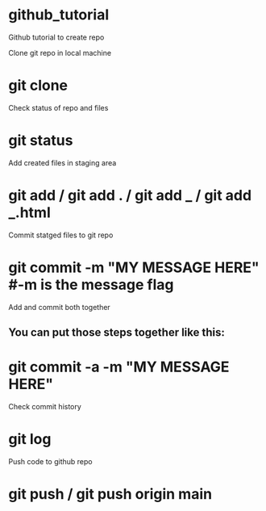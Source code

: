 # github_tutorial

Github tutorial to create repo

Clone git repo in local machine

# git clone

Check status of repo and files

# git status

Add created files in staging area

# git add / git add . / git add _ / git add _.html

Commit statged files to git repo

# git commit -m "MY MESSAGE HERE" #-m is the message flag

Add and commit both together

## You can put those steps together like this:

# git commit -a -m "MY MESSAGE HERE"

Check commit history

# git log

Push code to github repo

# git push / git push origin main
